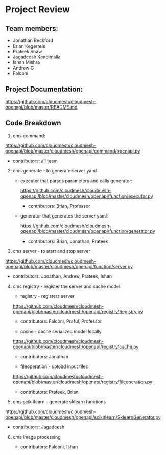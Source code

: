 # Project Review

## Team members:
  - Jonathan Beckford
  - Brian Kegerreis
  - Prateek Shaw
  - Jagadeesh Kandimalla
  - Ishan Mishra
  - Andrew G
  - Falconi

## Project Documentation:

<https://github.com/cloudmesh/cloudmesh-openapi/blob/master/README.md>

## Code Breakdown

1. cms command:

<https://github.com/cloudmesh/cloudmesh-openapi/blob/master/cloudmesh/openapi/command/openapi.py>

 - contributors: all team

2. cms generate - to generate server yaml
    - executor that parses parameters and calls generator:
         
         <https://github.com/cloudmesh/cloudmesh-openapi/blob/master/cloudmesh/openapi/function/executor.py>
         
      - contributors:  Brian, Professor
        
    - generator that generates the server yaml:
         
         <https://github.com/cloudmesh/cloudmesh-openapi/blob/master/cloudmesh/openapi/function/generator.py>
         
      - contributors:  Brian, Jonathan, Prateek
    
3. cms server - to start and stop server

 <https://github.com/cloudmesh/cloudmesh-openapi/blob/master/cloudmesh/openapi/function/server.py>
 
  - contributors:  Jonathan, Andrew, Prateek, Ishan
      
4. cms registry - register the server and cache model

    - registry - registers server 
    
    <https://github.com/cloudmesh/cloudmesh-openapi/blob/master/cloudmesh/openapi/registry/Registry.py>
    
      - contributors: Falconi, Praful, Professor

    - cache - cache serialized model locally

    <https://github.com/cloudmesh/cloudmesh-openapi/blob/master/cloudmesh/openapi/registry/cache.py>
      
      - contributors: Jonathan
      
    - fileoperation - upload input files

    <https://github.com/cloudmesh/cloudmesh-openapi/blob/master/cloudmesh/openapi/registry/fileoperation.py>
    
      - contributors: Prateek, Brian 
  
5. cms scikitlearn - generate sklearn functions

<https://github.com/cloudmesh/cloudmesh-openapi/blob/master/cloudmesh/openapi/scikitlearn/SklearnGenerator.py>
    
   - contributors: Jagadeesh
   
6. cms image processing

   - contributors: Falconi, Ishan
   

   
   

